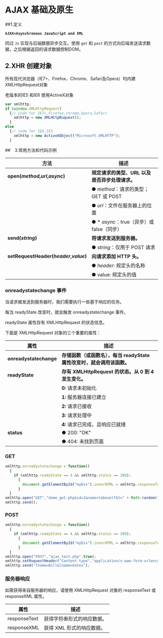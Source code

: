 # AJAX 基础及原生

##1.定义

**`AJAX=Asynchronous JavaScript and XML`**

同过 `Js` 实现与后端数据异步交互。使用 `get` 和 `post` 的方式向后端发送请求数据，之后根据返回的请求数据控制DOM。



## 2.XHR 创建对象

所有现代浏览器（IE7+、Firefox、Chrome、Safari及Opera）均内建XMLHttpRequest对象

老版本的IE5 和IE6 使用ActiveX对象

```javascript
var xmlhttp;
if (window.XMLHttpRequest)
  {// code for IE7+,Firefox,chrome,Opera,Safari
    xmlhttp = new XMLHttpRuquest();
  }
else
  {// code for IE6,IE5
    xmlhttp = new ActiveXObject("Microsoft.XMLHTTP");
  }
```

##　3.常用方法和代码示例

| 方法                                     | 描述                              |
| -------------------------------------- | ------------------------------- |
| **open(*method*,*url*,*async*)**       | **规定请求的类型、URL 以及是否异步处理请求。**     |
|                                        | ● *method*：请求的类型；GET 或 POST     |
|                                        | ● *url*：文件在服务器上的位置              |
|                                        | ● * *async*：true（异步）或 false（同步） |
| **send(*string*)**                     | **将请求发送到服务器。**                  |
|                                        | ● *string*：仅用于 POST 请求          |
| **setRequestHeader(*header*,*value*)** | **向请求添加 HTTP 头。**               |
|                                        | ● *header*: 规定头的名称              |
|                                        | ● value: 规定头的值                  |

### onreadystatechange 事件

当请求被发送到服务器时，我们需要执行一些基于响应的任务。

每当 readyState 改变时，就会触发 onreadystatechange 事件。

readyState 属性存有 XMLHttpRequest 的状态信息。

下面是 XMLHttpRequest 对象的三个重要的属性：

| 属性                     | 描述                                       |
| ---------------------- | ---------------------------------------- |
| **onreadystatechange** | **存储函数（或函数名），每当 readyState 属性改变时，就会调用该函数。** |
| **readyState**         | **存有 XMLHttpRequest 的状态。从 0 到 4 发生变化。**  |
|                        | **0:** 请求未初始化                            |
|                        | **1:** 服务器连接已建立                          |
|                        | **2:** 请求已接收                             |
|                        | **3:** 请求处理中                             |
|                        | **4:** 请求已完成，且响应已就绪                      |
| **status**             | ● 200: "OK"                              |
|                        | ● 404: 未找到页面                             |

### GET

```javascript
xmlhttp.onreadystatechange = function()
  {
    if (xmlhttp.readyState == 4 && xmlhttp.status == 200);
      {
        document.getElementById("myDiv").innerHTML = xmlhttp.responseText;
      }
  }
xmlhttp.open("GET","dome_get.php&id=1&name=tabooelf&t=" + Math.random(),true);
xmlhttp.send();
```

### POST

```javascript
xmlhttp.onreadystatechange = function()
  {
    if (xmlhttp.readyState == 4 && xmlhttp.status == 200);
      {
        document.getElementById("myDiv").innerHTML = xmlhttp.responseText;
      }
  }
xmlhttp.open("POST","ajax_test.php",true);
xmlhttp.setRuquestHeader("Content-type","application/x-www-form-urlencoded");
xmlhttp.send("fname=Bill&lname=Gates");
```

### 服务器响应

如需获得来自服务器的响应，请使用 XMLHttpRequest 对象的 responseText 或 responseXML 属性。

| 属性           | 描述              |
| ------------ | --------------- |
| responseText | 获得字符串形式的响应数据。   |
| responseXML  | 获得 XML 形式的响应数据。 |

